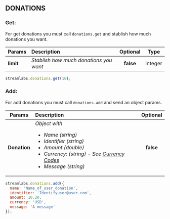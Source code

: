 ## DONATIONS

### Get:
For get donations you must call `donations.get` and stablish how much donations you want.

| Params   | Description     | Optional | Type | 
| -------- |:---------------| :-----:| :-----:|
| **limit**  | *Stablish how much donations you want* | **false** | integer |

```js
streamlabs.donations.get(10);
```

### Add:
For add donations you must call `donations.add` and send an object params.

| Params   | Description     | Optional | 
| -------- |:---------------| :-----:|
| **Donation**  | *Object with <ul>  <li>Name (string)</li>  <li>Identifier (string)</li> <li>Amount (double)</li> <li>Currency: (string) - See [Currency Codes](https://dev.streamlabs.com/docs/currency-codes/)</li> <li>Message (string)</li></ul>* | **false** |

```js
streamlabs.donations.add({
  name: 'Name_of_user_donation',
  identifier: 'Identifyuser@user.com',
  amount: 10.20,
  currency: 'USD',
  message: 'A message'	
});
```